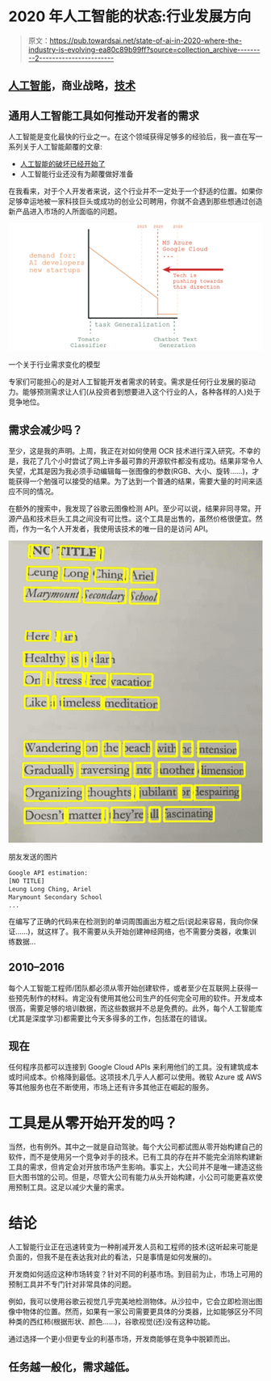 # 2020 年人工智能的状态:行业发展方向

> 原文：<https://pub.towardsai.net/state-of-ai-in-2020-where-the-industry-is-evolving-ea80c89b99ff?source=collection_archive---------2----------------------->

## [人工智能](https://towardsai.net/p/category/artificial-intelligence)，商业战略，[技术](https://towardsai.net/p/category/technology)

## 通用人工智能工具如何推动开发者的需求

人工智能是变化最快的行业之一。在这个领域获得足够多的经验后，我一直在写一系列关于人工智能颠覆的文章:

*   [人工智能的破坏已经开始了](https://medium.com/towards-artificial-intelligence/the-ai-disruption-is-starting-already-cd1a00e38148)
*   人工智能行业还没有为颠覆做好准备

在我看来，对于个人开发者来说，这个行业并不一定处于一个舒适的位置。如果你足够幸运地被一家科技巨头或成功的创业公司聘用，你就不会遇到那些想通过创造新产品进入市场的人所面临的问题。

![](img/3a2cf9f8053a10c971eb00c127758348.png)

一个关于行业需求变化的模型

专家们可能担心的是对人工智能开发者需求的转变。需求是任何行业发展的驱动力。能够预测需求让人们(从投资者到想要进入这个行业的人，各种各样的人)处于竞争地位。

## 需求会减少吗？

至少，这是我的声明。上周，我正在对如何使用 OCR 技术进行深入研究。不幸的是，我花了几个小时尝试了网上许多最可靠的开源软件都没有成功。结果非常令人失望，尤其是因为我必须手动编辑每一张图像的参数(RGB、大小、旋转……)，才能获得一个勉强可以接受的结果。为了达到一个普通的结果，需要大量的时间来适应不同的情况。

在额外的搜索中，我发现了谷歌云图像检测 API。至少可以说，结果非同寻常。开源产品和技术巨头工具之间没有可比性。这个工具是出售的，虽然价格很便宜。然而，作为一名个人开发者，我使用该技术的唯一目的是访问 API。

![](img/85b1983885620f455e3991ef3562facb.png)

朋友发送的图片

```
Google API estimation:
[NO TITLE]
Leung Long Ching, Ariel
Marymount Secondary School
...
```

在编写了正确的代码来在检测到的单词周围画出方框之后(说起来容易，我向你保证……)，就这样了。我不需要从头开始创建神经网络，也不需要分类器，收集训练数据…

## 2010–2016

每个人工智能工程师/团队都必须从零开始创建软件，或者至少在互联网上获得一些预先制作的材料。肯定没有使用其他公司生产的任何完全可用的软件。开发成本很高，需要足够的培训数据，而这些数据并不总是免费的。此外，每个人工智能库(尤其是深度学习)都需要比今天多得多的工作，包括潜在的错误。

## 现在

任何程序员都可以连接到 Google Cloud APIs 来利用他们的工具。没有建筑成本或时间成本。价格降到最低。这项技术几乎人人都可以使用。微软 Azure 或 AWS 等其他服务也在不断使用，市场上还有许多其他正在崛起的服务。

# 工具是从零开始开发的吗？

当然，也有例外。其中之一就是自动驾驶。每个大公司都试图从零开始构建自己的软件，而不是使用另一个竞争对手的技术。已有工具的存在并不能完全消除构建新工具的需求，但肯定会对开放市场产生影响。事实上，大公司并不是唯一建造这些巨大图书馆的公司。但是，尽管大公司有能力从头开始构建，小公司可能更喜欢使用预制工具。这足以减少大量的需求。

# 结论

人工智能行业正在迅速转变为一种削减开发人员和工程师的技术(这听起来可能是负面的，但我不是在表达我对此的看法，只是事情是如何发展的)。

开发商如何适应这种市场转变？针对不同的利基市场。到目前为止，市场上可用的预制工具并不专门针对非常具体的问题。

例如，我可以使用谷歌云视觉几乎完美地检测物体。从沙拉中，它会立即检测出图像中物体的位置。然而，如果有一家公司需要更具体的分类器，比如能够区分不同种类的西红柿(根据形状、颜色……)，谷歌视觉(还)没有这种功能。

通过选择一个更小但更专业的利基市场，开发商能够在竞争中脱颖而出。

## 任务越一般化，需求越低。